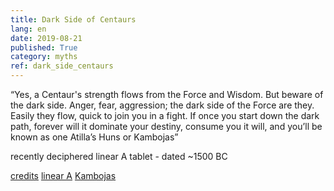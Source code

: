 ```yaml
---
title: Dark Side of Centaurs
lang: en
date: 2019-08-21
published: True
category: myths
ref: dark_side_centaurs
---
```


“Yes, a Centaur's strength flows from the Force and Wisdom. 
But beware of the dark side. 
Anger, fear, aggression; the dark side of the Force are they.
 Easily they flow, quick to join you in a fight. 
If once you start down the dark path, 
forever will it dominate your destiny, 
consume you it will, and you’ll be known as 
one Atilla’s Huns or Kambojas”

recently deciphered linear A tablet - dated ~1500 BC

[credits](https://en.m.wikiquote.org/wiki/Return_of_the_Jedi)
[linear A](https://en.m.wikipedia.org/wiki/Linear_A)
[Kambojas](https://en.m.wikipedia.org/wiki/Kinnara_Kingdom)
